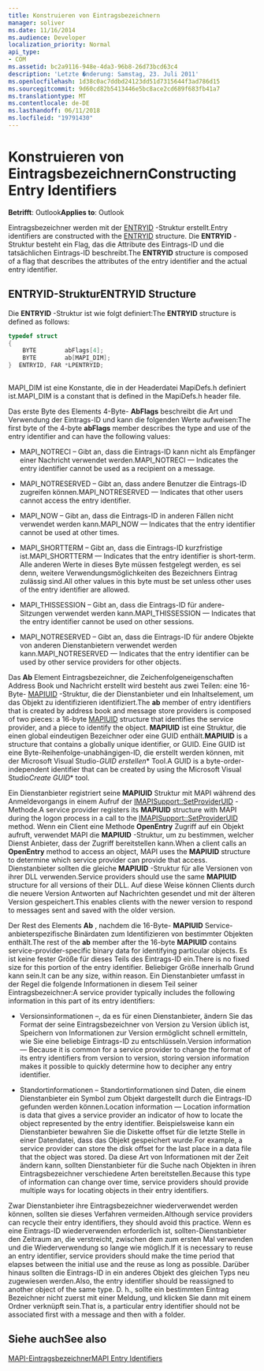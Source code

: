 ```yaml
---
title: Konstruieren von Eintragsbezeichnern
manager: soliver
ms.date: 11/16/2014
ms.audience: Developer
localization_priority: Normal
api_type:
- COM
ms.assetid: bc2a9116-948e-4da3-96b8-26d73bcd63c4
description: 'Letzte �nderung: Samstag, 23. Juli 2011'
ms.openlocfilehash: 1d38c0ac7ddbd24123dd51d7315644f3ad786d15
ms.sourcegitcommit: 9d60cd82b5413446e5bc8ace2cd689f683fb41a7
ms.translationtype: MT
ms.contentlocale: de-DE
ms.lasthandoff: 06/11/2018
ms.locfileid: "19791430"
---
```

# <a name="constructing-entry-identifiers"></a><span data-ttu-id="18b35-103">Konstruieren von Eintragsbezeichnern</span><span class="sxs-lookup"><span data-stu-id="18b35-103">Constructing Entry Identifiers</span></span>

  
  
<span data-ttu-id="18b35-104">**Betrifft**: Outlook</span><span class="sxs-lookup"><span data-stu-id="18b35-104">**Applies to**: Outlook</span></span> 
  
<span data-ttu-id="18b35-105">Eintragsbezeichner werden mit der [ENTRYID](entryid.md) -Struktur erstellt.</span><span class="sxs-lookup"><span data-stu-id="18b35-105">Entry identifiers are constructed with the [ENTRYID](entryid.md) structure.</span></span> <span data-ttu-id="18b35-106">Die **ENTRYID** -Struktur besteht ein Flag, das die Attribute des Eintrags-ID und die tatsächlichen Eintrags-ID beschreibt.</span><span class="sxs-lookup"><span data-stu-id="18b35-106">The **ENTRYID** structure is composed of a flag that describes the attributes of the entry identifier and the actual entry identifier.</span></span> 
  
## <a name="entryid-structure"></a><span data-ttu-id="18b35-107">ENTRYID-Struktur</span><span class="sxs-lookup"><span data-stu-id="18b35-107">ENTRYID Structure</span></span>

<span data-ttu-id="18b35-108">Die **ENTRYID** -Struktur ist wie folgt definiert:</span><span class="sxs-lookup"><span data-stu-id="18b35-108">The **ENTRYID** structure is defined as follows:</span></span> 
  
```cpp
typedef struct
{
    BYTE        abFlags[4];
    BYTE        ab[MAPI_DIM];
}  ENTRYID, FAR *LPENTRYID;
 
```

<span data-ttu-id="18b35-109">MAPI_DIM ist eine Konstante, die in der Headerdatei MapiDefs.h definiert ist.</span><span class="sxs-lookup"><span data-stu-id="18b35-109">MAPI_DIM is a constant that is defined in the MapiDefs.h header file.</span></span> 
  
<span data-ttu-id="18b35-110">Das erste Byte des Elements 4-Byte- **AbFlags** beschreibt die Art und Verwendung der Eintrags-ID und kann die folgenden Werte aufweisen:</span><span class="sxs-lookup"><span data-stu-id="18b35-110">The first byte of the 4-byte **abFlags** member describes the type and use of the entry identifier and can have the following values:</span></span> 
  
- <span data-ttu-id="18b35-111">MAPI_NOTRECI – Gibt an, dass die Eintrags-ID kann nicht als Empfänger einer Nachricht verwendet werden.</span><span class="sxs-lookup"><span data-stu-id="18b35-111">MAPI_NOTRECI — Indicates the entry identifier cannot be used as a recipient on a message.</span></span>
    
- <span data-ttu-id="18b35-112">MAPI_NOTRESERVED – Gibt an, dass andere Benutzer die Eintrags-ID zugreifen können.</span><span class="sxs-lookup"><span data-stu-id="18b35-112">MAPI_NOTRESERVED — Indicates that other users cannot access the entry identifier.</span></span>
    
- <span data-ttu-id="18b35-113">MAPI_NOW – Gibt an, dass die Eintrags-ID in anderen Fällen nicht verwendet werden kann.</span><span class="sxs-lookup"><span data-stu-id="18b35-113">MAPI_NOW — Indicates that the entry identifier cannot be used at other times.</span></span>
    
- <span data-ttu-id="18b35-114">MAPI_SHORTTERM – Gibt an, dass die Eintrags-ID kurzfristige ist.</span><span class="sxs-lookup"><span data-stu-id="18b35-114">MAPI_SHORTTERM — Indicates that the entry identifier is short-term.</span></span> <span data-ttu-id="18b35-115">Alle anderen Werte in dieses Byte müssen festgelegt werden, es sei denn, weitere Verwendungsmöglichkeiten des Bezeichners Eintrag zulässig sind.</span><span class="sxs-lookup"><span data-stu-id="18b35-115">All other values in this byte must be set unless other uses of the entry identifier are allowed.</span></span>
    
- <span data-ttu-id="18b35-116">MAPI_THISSESSION – Gibt an, dass die Eintrags-ID für andere-Sitzungen verwendet werden kann.</span><span class="sxs-lookup"><span data-stu-id="18b35-116">MAPI_THISSESSION — Indicates that the entry identifier cannot be used on other sessions.</span></span>
    
- <span data-ttu-id="18b35-117">MAPI_NOTRESERVED – Gibt an, dass die Eintrags-ID für andere Objekte von anderen Dienstanbietern verwendet werden kann.</span><span class="sxs-lookup"><span data-stu-id="18b35-117">MAPI_NOTRESERVED — Indicates that the entry identifier can be used by other service providers for other objects.</span></span>
    
<span data-ttu-id="18b35-118">Das **Ab** Element Eintragsbezeichner, die Zeichenfolgeneigenschaften Address Book und Nachricht erstellt wird besteht aus zwei Teilen: eine 16-Byte- [MAPIUID](mapiuid.md) -Struktur, die der Dienstanbieter und ein Inhaltselement, um das Objekt zu identifizieren identifiziert.</span><span class="sxs-lookup"><span data-stu-id="18b35-118">The **ab** member of entry identifiers that is created by address book and message store providers is composed of two pieces: a 16-byte [MAPIUID](mapiuid.md) structure that identifies the service provider, and a piece to identify the object.</span></span> <span data-ttu-id="18b35-119">**MAPIUID** ist eine Struktur, die einen global eindeutigen Bezeichner oder eine GUID enthält.</span><span class="sxs-lookup"><span data-stu-id="18b35-119">**MAPIUID** is a structure that contains a globally unique identifier, or GUID.</span></span> <span data-ttu-id="18b35-120">Eine GUID ist eine Byte-Reihenfolge-unabhängigen-ID, die erstellt werden können, mit der Microsoft Visual Studio-*GUID erstellen*\* Tool.</span><span class="sxs-lookup"><span data-stu-id="18b35-120">A GUID is a byte-order-independent identifier that can be created by using the Microsoft Visual Studio*Create GUID*\* tool.</span></span> 
  
<span data-ttu-id="18b35-121">Ein Dienstanbieter registriert seine **MAPIUID** Struktur mit MAPI während des Anmeldevorgangs in einem Aufruf der [IMAPISupport::SetProviderUID](imapisupport-setprovideruid.md) -Methode.</span><span class="sxs-lookup"><span data-stu-id="18b35-121">A service provider registers its **MAPIUID** structure with MAPI during the logon process in a call to the [IMAPISupport::SetProviderUID](imapisupport-setprovideruid.md) method.</span></span> <span data-ttu-id="18b35-122">Wenn ein Client eine Methode **OpenEntry** Zugriff auf ein Objekt aufruft, verwendet MAPI die **MAPIUID** -Struktur, um zu bestimmen, welcher Dienst Anbieter, dass der Zugriff bereitstellen kann.</span><span class="sxs-lookup"><span data-stu-id="18b35-122">When a client calls an **OpenEntry** method to access an object, MAPI uses the **MAPIUID** structure to determine which service provider can provide that access.</span></span> <span data-ttu-id="18b35-123">Dienstanbieter sollten die gleiche **MAPIUID** -Struktur für alle Versionen von ihrer DLL verwenden.</span><span class="sxs-lookup"><span data-stu-id="18b35-123">Service providers should use the same **MAPIUID** structure for all versions of their DLL.</span></span> <span data-ttu-id="18b35-124">Auf diese Weise können Clients durch die neuere Version Antworten auf Nachrichten gesendet und mit der älteren Version gespeichert.</span><span class="sxs-lookup"><span data-stu-id="18b35-124">This enables clients with the newer version to respond to messages sent and saved with the older version.</span></span> 
  
<span data-ttu-id="18b35-125">Der Rest des Elements **Ab** , nachdem die 16-Byte- **MAPIUID** Service-anbieterspezifische Binärdaten zum Identifizieren von bestimmter Objekten enthält.</span><span class="sxs-lookup"><span data-stu-id="18b35-125">The rest of the **ab** member after the 16-byte **MAPIUID** contains service-provider-specific binary data for identifying particular objects.</span></span> <span data-ttu-id="18b35-126">Es ist keine fester Größe für dieses Teils des Eintrags-ID ein.</span><span class="sxs-lookup"><span data-stu-id="18b35-126">There is no fixed size for this portion of the entry identifier.</span></span> <span data-ttu-id="18b35-127">Beliebiger Größe innerhalb Grund kann sein.</span><span class="sxs-lookup"><span data-stu-id="18b35-127">It can be any size, within reason.</span></span> <span data-ttu-id="18b35-128">Ein Dienstanbieter umfasst in der Regel die folgende Informationen in diesem Teil seiner Eintragsbezeichner:</span><span class="sxs-lookup"><span data-stu-id="18b35-128">A service provider typically includes the following information in this part of its entry identifiers:</span></span> 
  
- <span data-ttu-id="18b35-129">Versionsinformationen –, da es für einen Dienstanbieter, ändern Sie das Format der seine Eintragsbezeichner von Version zu Version üblich ist, Speichern von Informationen zur Version ermöglicht schnell ermitteln, wie Sie eine beliebige Eintrags-ID zu entschlüsseln.</span><span class="sxs-lookup"><span data-stu-id="18b35-129">Version information — Because it is common for a service provider to change the format of its entry identifiers from version to version, storing version information makes it possible to quickly determine how to decipher any entry identifier.</span></span>
    
- <span data-ttu-id="18b35-130">Standortinformationen – Standortinformationen sind Daten, die einem Dienstanbieter ein Symbol zum Objekt dargestellt durch die Eintrags-ID gefunden werden können.</span><span class="sxs-lookup"><span data-stu-id="18b35-130">Location information — Location information is data that gives a service provider an indicator of how to locate the object represented by the entry identifier.</span></span> <span data-ttu-id="18b35-131">Beispielsweise kann ein Dienstanbieter bewahren Sie die Diskette offset für die letzte Stelle in einer Datendatei, dass das Objekt gespeichert wurde.</span><span class="sxs-lookup"><span data-stu-id="18b35-131">For example, a service provider can store the disk offset for the last place in a data file that the object was stored.</span></span> <span data-ttu-id="18b35-132">Da diese Art von Informationen mit der Zeit ändern kann, sollten Dienstanbieter für die Suche nach Objekten in ihren Eintragsbezeichner verschiedene Arten bereitstellen.</span><span class="sxs-lookup"><span data-stu-id="18b35-132">Because this type of information can change over time, service providers should provide multiple ways for locating objects in their entry identifiers.</span></span>
    
<span data-ttu-id="18b35-133">Zwar Dienstanbieter ihre Eintragsbezeichner wiederverwendet werden können, sollten sie dieses Verfahren vermeiden.</span><span class="sxs-lookup"><span data-stu-id="18b35-133">Although service providers can recycle their entry identifiers, they should avoid this practice.</span></span> <span data-ttu-id="18b35-134">Wenn es eine Eintrags-ID wiederverwenden erforderlich ist, sollten-Dienstanbieter den Zeitraum an, die verstreicht, zwischen dem zum ersten Mal verwenden und die Wiederverwendung so lange wie möglich.</span><span class="sxs-lookup"><span data-stu-id="18b35-134">If it is necessary to reuse an entry identifier, service providers should make the time period that elapses between the initial use and the reuse as long as possible.</span></span> <span data-ttu-id="18b35-135">Darüber hinaus sollten die Eintrags-ID in ein anderes Objekt des gleichen Typs neu zugewiesen werden.</span><span class="sxs-lookup"><span data-stu-id="18b35-135">Also, the entry identifier should be reassigned to another object of the same type.</span></span> <span data-ttu-id="18b35-136">D. h., sollte ein bestimmten Eintrag Bezeichner nicht zuerst mit einer Meldung, und klicken Sie dann mit einem Ordner verknüpft sein.</span><span class="sxs-lookup"><span data-stu-id="18b35-136">That is, a particular entry identifier should not be associated first with a message and then with a folder.</span></span>
  
## <a name="see-also"></a><span data-ttu-id="18b35-137">Siehe auch</span><span class="sxs-lookup"><span data-stu-id="18b35-137">See also</span></span>



[<span data-ttu-id="18b35-138">MAPI-Eintragsbezeichner</span><span class="sxs-lookup"><span data-stu-id="18b35-138">MAPI Entry Identifiers</span></span>](mapi-entry-identifiers.md)

